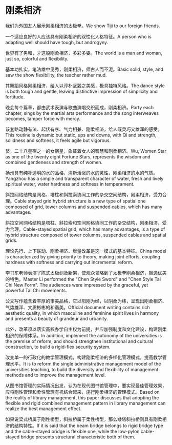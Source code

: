 # 刚柔相济

<p><span class="chinese">我们为外国友人展示刚柔相济的太极拳。</span><span class="english">We show Tiji to our foreign friends.</span></p>

<p><span class="chinese">一个适应良好的人应该具有刚柔相济的双性化人格特征。</span><span class="english">A person who is adapting well should have tough, but androgyny.</span></p>

<p><span class="chinese">世界有了男和，才这般刚柔相济，多彩多姿。</span><span class="english">The world is a man and woman, just so, colorful and flexibility.</span></p>

<p><span class="chinese">基本功扎实，笔法雄中见秀，刚柔相济，师古人而不泥。</span><span class="english">Basic solid, style, and saw the show flexibility, the teacher rather mud.</span></p>

<p><span class="chinese">其舞蹈风格刚柔相济，给人以淳朴坚毅之美感，极具独特风格。</span><span class="english">The dance style is both tough and gentle, leaving distinctive impression of simplicity and fortitude.</span></p>

<p><span class="chinese">晚会每个篇章，都由武术表演与歌曲演唱交织而成，刚柔相济。</span><span class="english">Party each chapter, sings by the martial arts performance and the song interweaves becomes, tamper force with mercy.</span></p>

<p><span class="chinese">该套路动静有法、起伏有序、气力相兼、刚柔相济，给人既灵巧又雄浑的感受。</span><span class="english">This routine is dynamic but static, ups and downs, with Qi and strength, solidness and softness, it feels agile but vigorous.</span></p>

<p><span class="chinese">婺，二十八星宿之一的女宿星，象征着女人的智慧和刚柔相济。</span><span class="english">Wu, Women Star as one of the twenty eight Fortune Stars, represents the wisdom and combined gentleness and strength of women.</span></p>

<p><span class="chinese">扬州具有纯朴透明的水的品格，清新活泼的水的灵性，刚柔相济的水的气质。</span><span class="english">Yangzhou has a simple and transparent character of water, fresh and lively spiritual water, water hardness and softness in temperament.</span></p>

<p><span class="chinese">斜拉网格结构是网格、塔柱和斜拉索协同工作的杂交空间结构，刚柔相济，受力合理。</span><span class="english">Cable stayed grid hybrid structure is a new type of spatial one composed of grid, tower columns and suspended cables, which has many advantages.</span></p>

<p><span class="chinese">斜拉空间网格结构是塔柱、斜拉索和空间网格协同工作的杂交结构，刚柔相济，受力合理。</span><span class="english">Cable-stayed spatial grid, which has many advantages, is a type of hybrid structure composed of tower columns, suspended cables and spatial grids.</span></p>

<p><span class="chinese">理论先行、上下联动、刚柔相济、增量改革是这一模式的基本特征。</span><span class="english">China model is characterized by giving priority to theory, making joint efforts, coupling hardness with softness and carrying out incremental reform.</span></p>

<p><span class="chinese">李书东老师表演了陈式太极剑及新架，使观众领略到了太极拳刚柔相济，飘逸优美的特色。</span><span class="english">Master Li performed the "Chen Style Sword" and "Chen Style Tai Chi New Form". The audiences were impressed by the graceful, yet powerful Tai Chi movements.</span></p>

<p><span class="chinese">公文写作蕴含着丰厚的审美品格，它以阳刚为经，以阴柔为纬，呈现出刚柔相济、气势雄浑、文质彬彬的和谐美。</span><span class="english">Official document writing contains rich aesthetic quality, in which masculine and feminine spirit lives in harmony and presents a beauty of grandeur and urbanity.</span></p>

<p><span class="chinese">此外，改革须以落实高校办学自主权为前提，并应加强制度和文化建设，构建刚柔相济的保障体系。</span><span class="english">In addition, implement the autonomy of the universities is the premise of reform, and should strengthen institutional and cultural construction, to build a rigid-flex security system.</span></p>

<p><span class="chinese">改变单一的行政化的教学管理模式，构建刚柔相济的多样化管理模式，提高教学管理水平。</span><span class="english">It is to reform the single administrative management model of the universities teaching, to build the diversity and flexibility of management methods and to improve the management level.</span></p>

<p><span class="chinese">从图书馆管理的实际情况出发，认为在现代图书馆管理中，要实现最佳管理效果，应将刚性管理和柔性管理有机结合起来，施行刚柔相济的管理模式。</span><span class="english">Based on the reality of library management, this paper discusses that adopting the flexible and rigid combined management pattern in library management can realize the best management effect.</span></p>

<p><span class="chinese">如果说梁式桥属于刚性桥型，斜拉桥属于柔性桥型，那么矮塔斜拉桥则具有刚柔相济的结构特性。</span><span class="english">If it is said that the beam bridge belongs to rigid bridge type and the cable-stayed bridge is flexible one, while the low-pylon cable-stayed bridge presents structural characteristic both of them.</span></p>

